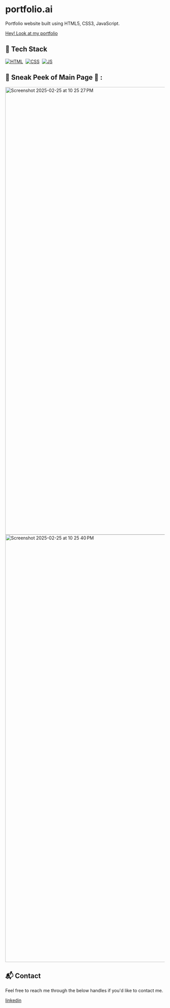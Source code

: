 # portfolio.ai

Portfolio website built using HTML5, CSS3, JavaScript.

[Hey! Look at my portfolio](https://yashnayi09.netlify.app/)

## 📌 Tech Stack
[![HTML](https://img.shields.io/badge/html5%20-%23E34F26.svg?&style=for-the-badge&logo=html5&logoColor=white)](https://github.com/jigar-sable/Portfolio-Website/search?l=html)&nbsp;
[![CSS](https://img.shields.io/badge/css3%20-%231572B6.svg?&style=for-the-badge&logo=css3&logoColor=white)](https://github.com/jigar-sable/Portfolio-Website/search?l=css)&nbsp;
[![JS](https://img.shields.io/badge/javascript%20-%23323330.svg?&style=for-the-badge&logo=javascript&logoColor=%23F7DF1E)](https://github.com/jigar-sable/Portfolio-Website/search?l=javascript)


## 📌 Sneak Peek of Main Page 🙈 :

<img width="1410" alt="Screenshot 2025-02-25 at 10 25 27 PM" src="https://github.com/user-attachments/assets/9234b86b-396d-48a3-b2c5-61c275091e02" />

<img width="1347" alt="Screenshot 2025-02-25 at 10 25 40 PM" src="https://github.com/user-attachments/assets/8516867d-3b87-4a38-992f-d1125f6ddee6" />



<h2>📬 Contact</h2>

Feel free to reach me through the below handles if you'd like to contact me.

[linkedin](https://www.linkedin.com/in/yashnayi)
